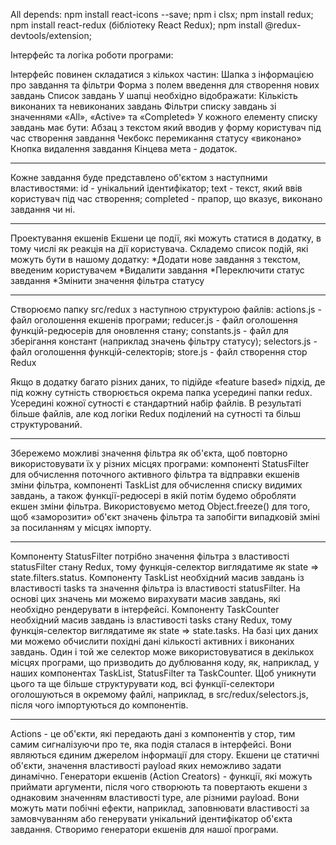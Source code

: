 All depends: npm install react-icons --save; npm i clsx; npm install redux; npm
install react-redux (бібліотеку React Redux); npm install
@redux-devtools/extension;

Iнтерфейс та логікa роботи програми:

Інтерфейс повинен складатися з кількох частин: Шапка з інформацією про завдання
та фільтри Форма з полем введення для створення нових завдань Список завдань У
шапці необхідно відображати: Кількість виконаних та невиконаних завдань Фільтри
списку завдань зі значеннями «All», «Active» та «Completed» У кожного елементу
списку завдань має бути: Абзац з текстом який вводив у форму користувач під час
створення завдання Чекбокс перемикання статусу «виконано» Кнопка видалення
завдання Кінцева мета - додаток.

---

Кожне завдання буде представлено об'єктом з наступними властивостями: id -
унікальний ідентифікатор; text - текст, який ввів користувач під час створення;
completed - прапор, що вказує, виконано завдання чи ні.

---

Проектування екшенів Екшени це події, які можуть статися в додатку, в тому числі
як реакція на дії користувача. Складемо список подій, які можуть бути в нашому
додатку: *Додати нове завдання з текстом, введеним користувачем *Видалити
завдання *Переключити статус завдання *Змінити значення фільтра статусу

---

Створюємо папку src/redux з наступною структурою файлів: actions.js - файл
оголошення екшенів програми; reducer.js - файл оголошення функцій-редюсерів для
оновлення стану; constants.js - файл для зберігання констант (наприклад значень
фільтру статусу); selectors.js - файл оголошення функцій-селекторів; store.js -
файл створення стор Redux

Якщо в додатку багато різних даних, то підійде «feature based» підхід, де під
кожну сутність створюється окрема папка усередині папки redux. Усередині кожної
сутності є стандартний набір файлів. В результаті більше файлів, але код логіки
Redux поділений на сутності та більш структурований.

---

Збережемо можливі значення фільтра як об'єкта, щоб повторно використовувати їх у
різних місцях програми: компоненті StatusFilter для обчислення поточного
активного фільтра та відправки екшенів зміни фільтра, компоненті TaskList для
обчислення списку видимих завдань, а також функції-редюсері в якій потім будемо
обробляти екшен зміни фільтра. Використовуємо метод Object.freeze() для того,
щоб «заморозити» об'єкт значень фільтра та запобігти випадковій зміні за
посиланням у місцях імпорту.

---

Компоненту StatusFilter потрібно значення фільтра з властивості statusFilter
стану Redux, тому функція-селектор виглядатиме як state => state.filters.status.
Компоненту TaskList необхідний масив завдань із властивості tasks та значення
фільтра із властивості statusFilter. На основі цих значень ми можемо вирахувати
масив завдань, які необхідно рендерувати в інтерфейсі. Компоненту TaskCounter
необхідний масив завдань із властивості tasks стану Redux, тому функція-селектор
виглядатиме як state => state.tasks. На базі цих даних ми можемо обчислити
похідні дані кількості активних і виконаних завдань. Один і той же селектор може
використовуватися в декількох місцях програми, що призводить до дублювання коду,
як, наприклад, у наших компонентах TaskList, StatusFilter та TaskCounter. Щоб
уникнути цього та ще більше структурувати код, всі функції-селектори
оголошуються в окремому файлі, наприклад, в src/redux/selectors.js, після чого
імпортуються до компонентів.

---

Actions - це об'єкти, які передають дані з компонентів у стор, тим самим
сигналізуючи про те, яка подія сталася в інтерфейсі. Вони являються єдиним
джерелом інформації для стору. Екшени це статичні об'єкти, значення властивості
payload яких неможливо задати динамічно. Генератори екшенів (Action Creators) -
функції, які можуть приймати аргументи, після чого створюють та повертають
екшени з однаковим значенням властивості type, але різними payload. Вони можуть
мати побічні ефекти, наприклад, заповнювати властивості за замовчуванням або
генерувати унікальний ідентифікатор об'єкта завдання. Створимо генератори
екшенів для нашої програми.
